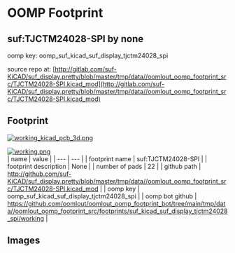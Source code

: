 # OOMP Footprint  
## suf:TJCTM24028-SPI  by none  
  
oomp key: oomp_suf_kicad_suf_display_tjctm24028_spi  
  
source repo at: [http://gitlab.com/suf-KiCAD/suf_display.pretty/blob/master/tmp/data//oomlout_oomp_footprint_src/TJCTM24028-SPI.kicad_mod](http://gitlab.com/suf-KiCAD/suf_display.pretty/blob/master/tmp/data//oomlout_oomp_footprint_src/TJCTM24028-SPI.kicad_mod)  
## Footprint  
  
[![working_kicad_pcb_3d.png](working_kicad_pcb_3d_600.png)](working_kicad_pcb_3d.png)  
  
[![working.png](working_600.png)](working.png)  
| name | value | 
| --- | --- | 
| footprint name | suf:TJCTM24028-SPI | 
| footprint description | None | 
| number of pads | 22 | 
| github path | http://github.com/suf-KiCAD/suf_display.pretty/blob/master/tmp/data//oomlout_oomp_footprint_src/TJCTM24028-SPI.kicad_mod | 
| oomp key | oomp_suf_kicad_suf_display_tjctm24028_spi | 
| oomp bot github | https://github.com/oomlout/oomlout_oomp_footprint_bot/tree/main/tmp/data//oomlout_oomp_footprint_src/footprints/suf_kicad_suf_display_tjctm24028_spi/working | 
## Images  
